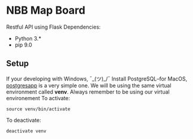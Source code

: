 # NBB Map Board 

Restful API using Flask 
Dependencies:
- Python 3.*
- pip 9.0

## Setup 
If your developing with Windows, ¯\_(ツ)_/¯
Install PostgreSQL–for MacOS, [postgresapp](http://postgresapp.com/) is a very simple one.
We will be using the same virtual environment called **venv**. Always remember to be using our virtual environement To activate: 
```
source venv/bin/activate
```
To deactivate:
```
deactivate venv
```
